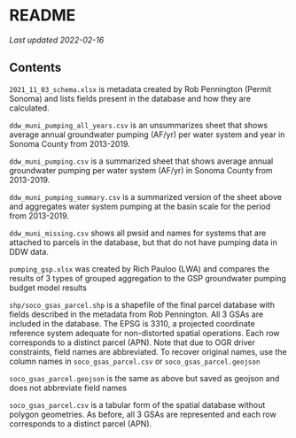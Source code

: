 # README

_Last updated 2022-02-16_  

## Contents

`2021_11_03_schema.xlsx` is metadata created by Rob Pennington (Permit Sonoma) and lists fields present in the database and how they are calculated.  

`ddw_muni_pumping_all_years.csv` is an unsummarizes sheet that shows average annual groundwater pumping (AF/yr) per water system and year in Sonoma County from 2013-2019.  

`ddw_muni_pumping.csv` is a summarized sheet that shows average annual groundwater pumping per water system (AF/yr) in Sonoma County from 2013-2019.  

`ddw_muni_pumping_summary.csv` is a summarized version of the sheet above and aggregates water system pumping at the basin scale for the period from 2013-2019. 

`ddw_muni_missing.csv` shows all pwsid and names for systems that are attached to parcels in the database, but that do not have pumping data in DDW data. 

`pumping_gsp.xlsx` was created by Rich Pauloo (LWA) and compares the results of 3 types of grouped aggregation to the GSP groundwater pumping budget model results  

`shp/soco_gsas_parcel.shp` is a shapefile of the final parcel database with fields described in the metadata from Rob Pennington. All 3 GSAs are included in the database. The EPSG is 3310, a projected coordinate reference system adequate for non-distorted spatial operations. Each row corresponds to a distinct parcel (APN). Note that due to OGR driver constraints, field names are abbreviated. To recover original names, use the column names in `soco_gsas_parcel.csv` or `soco_gsas_parcel.geojson`  

`soco_gsas_parcel.geojson` is the same as above but saved as geojson and does not abbreviate field names  

`soco_gsas_parcel.csv` is a tabular form of the spatial database without polygon geometries. As before, all 3 GSAs are represented and each row corresponds to a distinct parcel (APN).  

